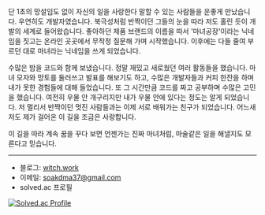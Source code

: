 단 1초의 망설임도 없이 자신의 일을 사랑한다 말할 수 있는 사람들을 운좋게 만났습니다. 우연히도 개발자였습니다. 북극성처럼 반짝이던 그들의 눈을 따라 저도 홀린 듯이 개발의 세계로 들어왔습니다. 좋아하던 제품 브랜드의 이름을 따서 '마녀공장'이라는 닉네임을 짓고는 온라인 곳곳에서 무작정 질문해 가며 시작했습니다. 이후에는 다들 줄여 부르던 대로 마녀라는 닉네임을 쓰게 되었습니다.

수많은 밤을 코드와 함께 보냈습니다. 정말 재밌고 새로웠던 여러 활동들을 했습니다. 마녀 모자와 망토를 둘러쓰고 발표를 해보기도 하고, 수많은 개발자들과 커피 한잔을 하며 내가 못한 경험들에 대해 들었습니다. 또 그 시간만큼 코드를 짜고 공부하며 수많은 고민을 했습니다. 여전히 우물 안 개구리지만 내가 우물 안에 있다는 정도는 알게 되었습니다. 저 멀리서 반짝이던 멋진 사람들과는 이제 서로 배워가는 친구가 되었습니다. 어느새 저도 제가 걸어온 이 길을 조금은 사랑합니다.

이 길을 따라 계속 꿈을 꾸다 보면 언젠가는 진짜 마녀처럼, 마술같은 일을 해낼지도 모른다고 믿습니다.

---

- 블로그: [witch.work](https://witch.work)
- 이메일: <a href="mailto:soakdma37@gmail.com">soakdma37@gmail.com</a>
- solved.ac 프로필

[![Solved.ac Profile](http://mazassumnida.wtf/api/v2/generate_badge?boj=city)](https://solved.ac/city/)

